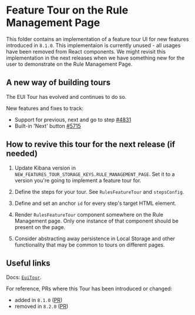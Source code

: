 # Feature Tour on the Rule Management Page

This folder contains an implementation of a feature tour UI for new features introduced in `8.1.0`.
This implementaion is currently unused - all usages have been removed from React components.
We might revisit this implementation in the next releases when we have something new for the user
to demonstrate on the Rule Management Page.

## A new way of building tours

The EUI Tour has evolved and continues to do so.

New features and fixes to track:

- Support for previous, next and go to step [#4831][1]
- Built-in 'Next' button [#5715][2]

## How to revive this tour for the next release (if needed)

1. Update Kibana version in `NEW_FEATURES_TOUR_STORAGE_KEYS.RULE_MANAGEMENT_PAGE`.
  Set it to a version you're going to implement a feature tour for.

2. Define the steps for your tour. See `RulesFeatureTour` and `stepsConfig`.

3. Define and set an anchor `id` for every step's target HTML element.

4. Render `RulesFeatureTour` component somewhere on the Rule Management page.
   Only one instance of that component should be present on the page.

5. Consider abstracting away persistence in Local Storage and other functionality that
  may be common to tours on different pages.

## Useful links

Docs: [`EuiTour`](https://elastic.github.io/eui/#/display/tour).

For reference, PRs where this Tour has been introduced or changed:

- added in `8.1.0` ([PR](https://github.com/elastic/kibana/pull/124343))
- removed in `8.2.0` ([PR](https://github.com/elastic/kibana/pull/128398))

<!-- Links -->

[1]: https://github.com/elastic/eui/issues/4831
[2]: https://github.com/elastic/eui/issues/5715
